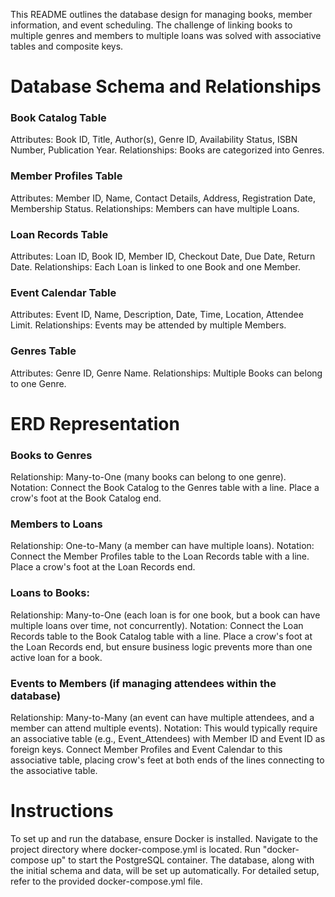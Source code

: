 This README outlines the database design for managing books, 
member information, and event scheduling. The challenge of linking books to multiple genres and 
members to multiple loans was solved with associative tables and composite keys.

# Database Schema and Relationships

### Book Catalog Table
Attributes: Book ID, Title, Author(s), Genre ID, Availability Status, ISBN Number, Publication Year.
Relationships: Books are categorized into Genres.

### Member Profiles Table
Attributes: Member ID, Name, Contact Details, Address, Registration Date, Membership Status.
Relationships: Members can have multiple Loans.

### Loan Records Table
Attributes: Loan ID, Book ID, Member ID, Checkout Date, Due Date, Return Date.
Relationships: Each Loan is linked to one Book and one Member.

### Event Calendar Table
Attributes: Event ID, Name, Description, Date, Time, Location, Attendee Limit.
Relationships: Events may be attended by multiple Members.

### Genres Table
Attributes: Genre ID, Genre Name.
Relationships: Multiple Books can belong to one Genre.

# ERD Representation

### Books to Genres
Relationship: Many-to-One (many books can belong to one genre).
Notation: Connect the Book Catalog to the Genres table with a line.
Place a crow's foot at the Book Catalog end.

### Members to Loans
Relationship: One-to-Many (a member can have multiple loans).
Notation: Connect the Member Profiles table to the Loan Records table with a line.
Place a crow's foot at the Loan Records end.

### Loans to Books:
Relationship: Many-to-One (each loan is for one book, but a book can have multiple loans over time, not concurrently).
Notation: Connect the Loan Records table to the Book Catalog table with a line.
Place a crow's foot at the Loan Records end, but ensure business logic prevents more than one active loan for a book.

### Events to Members (if managing attendees within the database)
Relationship: Many-to-Many (an event can have multiple attendees, and a member can attend multiple events).
Notation: This would typically require an associative table (e.g., Event_Attendees) 
with Member ID and Event ID as foreign keys. 
Connect Member Profiles and Event Calendar to this associative table,
placing crow's feet at both ends of the lines connecting to the associative table.

# Instructions
To set up and run the database, ensure Docker is installed. Navigate to the project directory where docker-compose.yml
is located. Run "docker-compose up" to start the PostgreSQL container. 
The database, along with the initial schema and data, will be set up automatically. 
For detailed setup, refer to the provided docker-compose.yml file.